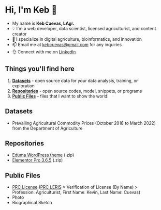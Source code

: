 # Hi, I'm Keb 👋

 - My name is **Keb Cuevas, LAgr.**
 - 💡 I'm a web developer, data scientist, licensed agriculturist, and content creator
 - 🌱 I specialize in digital agriculture, bioinformatics, and innovation
 - 📫 Email me at [kebcuevas@gmail.com](mailto:kebcuevas@gmail.com) for any inquiries
 - 👌 Connect with me on [LinkedIn](https://linkedin.com/in/kebcuevas)

## Things you'll find here

1. [**Datasets**](#datasets) - open source data for your data analysis, training, or exploration
2. [**Repositories**](#repositories) - open source codes, model, snippets, or programs 
3. [**Public Files**](#public-files) - files that I want to show the world

## Datasets

- Prevailing Agricultural Commodity Prices (October 2018 to March 2022) from the Department of Agriculture

## Repositories

- [Eduma WordPress theme](https://github.com/keb-cuevas/keb-cuevas.github.io/blob/main/eduma.zip) (.zip)
- [Elementor Pro 3.6.5](https://github.com/keb-cuevas/keb-cuevas.github.io/blob/main/elementor-pro-3.6.5-package.zip) (.zip)

## Public Files

- [PRC License](https://raw.githubusercontent.com/keb-cuevas/keb-cuevas.github.io/main/PRC_KSMC-1.png) ([PRC LERIS](https://online.prc.gov.ph/verification#profile) > Verification of License (By Name) > Profession: Agriculturist, First Name: Kevin, Last Name: Cuevas)
- Photo
- Biographical Sketch
